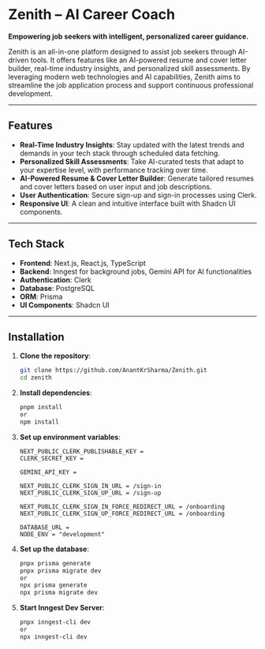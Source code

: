 # Zenith – AI Career Coach

**Empowering job seekers with intelligent, personalized career guidance.**

Zenith is an all-in-one platform designed to assist job seekers through AI-driven tools. It offers features like an AI-powered resume and cover letter builder, real-time industry insights, and personalized skill assessments. By leveraging modern web technologies and AI capabilities, Zenith aims to streamline the job application process and support continuous professional development.

---

## Features

- **Real-Time Industry Insights**: Stay updated with the latest trends and demands in your tech stack through scheduled data fetching.
- **Personalized Skill Assessments**: Take AI-curated tests that adapt to your expertise level, with performance tracking over time.
- **AI-Powered Resume & Cover Letter Builder**: Generate tailored resumes and cover letters based on user input and job descriptions.
- **User Authentication**: Secure sign-up and sign-in processes using Clerk.
- **Responsive UI**: A clean and intuitive interface built with Shadcn UI components.

---

## Tech Stack

- **Frontend**: Next.js, React.js, TypeScript
- **Backend**: Inngest for background jobs, Gemini API for AI functionalities
- **Authentication**: Clerk
- **Database**: PostgreSQL
- **ORM**: Prisma
- **UI Components**: Shadcn UI

---

## Installation

1. **Clone the repository**:

     ```bash
     git clone https://github.com/AnantKrSharma/Zenith.git
     cd zenith
     ```
2. **Install dependencies**:

     ```bash
     pnpm install
     or
     npm install
     ```
3. **Set up environment variables**:

     ```
     NEXT_PUBLIC_CLERK_PUBLISHABLE_KEY = 
     CLERK_SECRET_KEY = 
     
     GEMINI_API_KEY = 
     
     NEXT_PUBLIC_CLERK_SIGN_IN_URL = /sign-in
     NEXT_PUBLIC_CLERK_SIGN_UP_URL = /sign-up
     
     NEXT_PUBLIC_CLERK_SIGN_IN_FORCE_REDIRECT_URL = /onboarding
     NEXT_PUBLIC_CLERK_SIGN_UP_FORCE_REDIRECT_URL = /onboarding
     
     DATABASE_URL = 
     NODE_ENV = "development"
     ```
5. **Set up the database**:

      ```bash
      pnpx prisma generate
      pnpx prisma migrate dev
      or
      npx prisma generate
      npx prisma migrate dev
      ```
5. **Start Inngest Dev Server**:

      ```bash
      pnpx inngest-cli dev
      or
      npx inngest-cli dev
      ```
